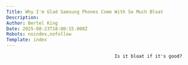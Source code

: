 ```yaml
---
Title: Why I'm Glad Samsung Phones Come With So Much Bloat
Description: 
Author: Bertel King
Date: 2025-08-23T18:00:15.000Z
Robots: noindex,nofollow
Template: index
---
```


                                            Is it bloat if it's good?
                                        